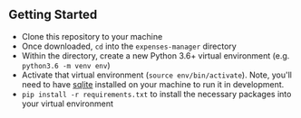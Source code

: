 ## Getting Started

- Clone this repository to your machine
- Once downloaded, `cd` into the `expenses-manager` directory
- Within the directory, create a new Python 3.6+ virtual environment (e.g. `python3.6 -m venv env`)
- Activate that virtual environment (`source env/bin/activate`). Note, you'll need to have [sqlite](https://www.sqlite.org/index.html) installed on your machine to run it in development.
- `pip install -r requirements.txt` to install the necessary packages into your virtual environment
